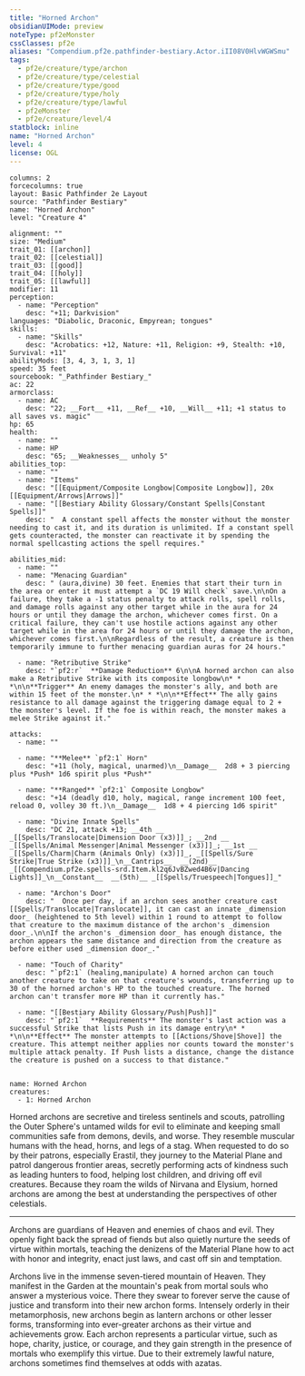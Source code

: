 ```yaml
---
title: "Horned Archon"
obsidianUIMode: preview
noteType: pf2eMonster
cssClasses: pf2e
aliases: "Compendium.pf2e.pathfinder-bestiary.Actor.iII08V0HlvWGWSmu" 
tags:
  - pf2e/creature/type/archon
  - pf2e/creature/type/celestial
  - pf2e/creature/type/good
  - pf2e/creature/type/holy
  - pf2e/creature/type/lawful
  - pf2eMonster
  - pf2e/creature/level/4
statblock: inline
name: "Horned Archon"
level: 4
license: OGL
---
```


```statblock
columns: 2
forcecolumns: true
layout: Basic Pathfinder 2e Layout
source: "Pathfinder Bestiary"
name: "Horned Archon"
level: "Creature 4"

alignment: ""
size: "Medium"
trait_01: [[archon]]
trait_02: [[celestial]]
trait_03: [[good]]
trait_04: [[holy]]
trait_05: [[lawful]]
modifier: 11
perception:
  - name: "Perception"
    desc: "+11; Darkvision"
languages: "Diabolic, Draconic, Empyrean; tongues"
skills:
  - name: "Skills"
    desc: "Acrobatics: +12, Nature: +11, Religion: +9, Stealth: +10, Survival: +11"
abilityMods: [3, 4, 3, 1, 3, 1]
speed: 35 feet
sourcebook: "_Pathfinder Bestiary_"
ac: 22
armorclass:
  - name: AC
    desc: "22; __Fort__ +11, __Ref__ +10, __Will__ +11; +1 status to all saves vs. magic"
hp: 65
health:
  - name: ""
  - name: HP
    desc: "65; __Weaknesses__ unholy 5"
abilities_top:
  - name: ""
  - name: "Items"
    desc: "[[Equipment/Composite Longbow|Composite Longbow]], 20x [[Equipment/Arrows|Arrows]]"
  - name: "[[Bestiary Ability Glossary/Constant Spells|Constant Spells]]"
    desc: "  A constant spell affects the monster without the monster needing to cast it, and its duration is unlimited. If a constant spell gets counteracted, the monster can reactivate it by spending the normal spellcasting actions the spell requires."

abilities_mid:
  - name: ""
  - name: "Menacing Guardian"
    desc: " (aura,divine) 30 feet. Enemies that start their turn in the area or enter it must attempt a `DC 19 Will check` save.\n\nOn a failure, they take a -1 status penalty to attack rolls, spell rolls, and damage rolls against any other target while in the aura for 24 hours or until they damage the archon, whichever comes first. On a critical failure, they can't use hostile actions against any other target while in the area for 24 hours or until they damage the archon, whichever comes first.\n\nRegardless of the result, a creature is then temporarily immune to further menacing guardian auras for 24 hours."

  - name: "Retributive Strike"
    desc: "`pf2:r`  **Damage Reduction** 6\n\nA horned archon can also make a Retributive Strike with its composite longbow\n* * *\n\n**Trigger** An enemy damages the monster's ally, and both are within 15 feet of the monster.\n* * *\n\n**Effect** The ally gains resistance to all damage against the triggering damage equal to 2 + the monster's level. If the foe is within reach, the monster makes a melee Strike against it."

attacks:
  - name: ""

  - name: "**Melee** `pf2:1` Horn"
    desc: "+11 (holy, magical, unarmed)\n__Damage__  2d8 + 3 piercing plus *Push* 1d6 spirit plus *Push*"

  - name: "**Ranged** `pf2:1` Composite Longbow"
    desc: "+14 (deadly d10, holy, magical, range increment 100 feet, reload 0, volley 30 ft.)\n__Damage__  1d8 + 4 piercing 1d6 spirit"

  - name: "Divine Innate Spells"
    desc: "DC 21, attack +13; __4th __  _[[Spells/Translocate|Dimension Door (x3)]]_; __2nd __  _[[Spells/Animal Messenger|Animal Messenger (x3)]]_; __1st __  _[[Spells/Charm|Charm (Animals Only) (x3)]]_, _[[Spells/Sure Strike|True Strike (x3)]]_\n__Cantrips__  __(2nd)__ _[[Compendium.pf2e.spells-srd.Item.kl2q6JvBZwed4B6v|Dancing Lights]]_\n__Constant__  __(5th)__ _[[Spells/Truespeech|Tongues]]_"

  - name: "Archon's Door"
    desc: "  Once per day, if an archon sees another creature cast [[Spells/Translocate|Translocate]], it can cast an innate _dimension door_ (heightened to 5th level) within 1 round to attempt to follow that creature to the maximum distance of the archon's _dimension door_.\n\nIf the archon's _dimension door_ has enough distance, the archon appears the same distance and direction from the creature as before either used _dimension door_."

  - name: "Touch of Charity"
    desc: "`pf2:1` (healing,manipulate) A horned archon can touch another creature to take on that creature's wounds, transferring up to 30 of the horned archon's HP to the touched creature. The horned archon can't transfer more HP than it currently has."

  - name: "[[Bestiary Ability Glossary/Push|Push]]"
    desc: "`pf2:1`  **Requirements** The monster's last action was a successful Strike that lists Push in its damage entry\n* * *\n\n**Effect** The monster attempts to [[Actions/Shove|Shove]] the creature. This attempt neither applies nor counts toward the monster's multiple attack penalty. If Push lists a distance, change the distance the creature is pushed on a success to that distance."
 
```

```encounter-table
name: Horned Archon
creatures:
  - 1: Horned Archon
```



Horned archons are secretive and tireless sentinels and scouts, patrolling the Outer Sphere's untamed wilds for evil to eliminate and keeping small communities safe from demons, devils, and worse. They resemble muscular humans with the head, horns, and legs of a stag. When requested to do so by their patrons, especially Erastil, they journey to the Material Plane and patrol dangerous frontier areas, secretly performing acts of kindness such as leading hunters to food, helping lost children, and driving off evil creatures. Because they roam the wilds of Nirvana and Elysium, horned archons are among the best at understanding the perspectives of other celestials.

* * *

Archons are guardians of Heaven and enemies of chaos and evil. They openly fight back the spread of fiends but also quietly nurture the seeds of virtue within mortals, teaching the denizens of the Material Plane how to act with honor and integrity, enact just laws, and cast off sin and temptation.

Archons live in the immense seven-tiered mountain of Heaven. They manifest in the Garden at the mountain's peak from mortal souls who answer a mysterious voice. There they swear to forever serve the cause of justice and transform into their new archon forms. Intensely orderly in their metamorphosis, new archons begin as lantern archons or other lesser forms, transforming into ever-greater archons as their virtue and achievements grow. Each archon represents a particular virtue, such as hope, charity, justice, or courage, and they gain strength in the presence of mortals who exemplify this virtue. Due to their extremely lawful nature, archons sometimes find themselves at odds with azatas.

